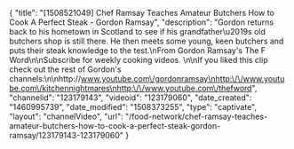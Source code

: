 {
    "title": "[1508521049] Chef Ramsay Teaches Amateur Butchers How to Cook A Perfect Steak - Gordon Ramsay",
    "description": "Gordon returns back to his hometown in Scotland to see if his grandfather\u2019s old butchers shop is still there. He then meets some young, keen butchers and puts their steak knowledge to the test.\nFrom Gordon Ramsay's The F Word\n\nSubscribe for weekly cooking videos. \n\nIf you liked this clip check out the rest of Gordon's channels:\n\nhttp:\/\/www.youtube.com\/gordonramsay\nhttp:\/\/www.youtube.com\/kitchennightmares\nhttp:\/\/www.youtube.com\/thefword",
    "channelid": "123179143",
    "videoid": "123179060",
    "date_created": "1460995739",
    "date_modified": "1508373255",
    "type": "captivate",
    "layout": "channelVideo",
    "url": "\/food-network\/chef-ramsay-teaches-amateur-butchers-how-to-cook-a-perfect-steak-gordon-ramsay\/123179143-123179060"
}